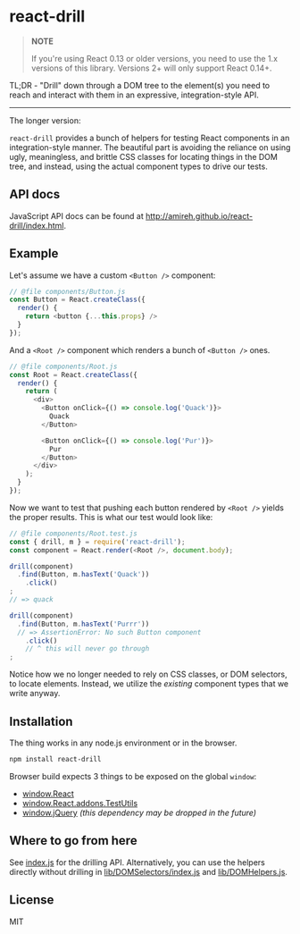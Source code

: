 # react-drill

> **NOTE**
>
> If you're using React 0.13 or older versions, you need to use the 1.x
> versions of this library. Versions 2+ will only support React 0.14+.

TL;DR - "Drill" down through a DOM tree to the element(s) you need to reach and interact with them in an expressive, integration-style API.

---

The longer version:

`react-drill` provides a bunch of helpers for testing React components in an integration-style manner. The beautiful part is avoiding the reliance on using ugly, meaningless, and brittle CSS classes for locating things in the DOM tree, and instead, using the actual component types to drive our tests.

## API docs

JavaScript API docs can be found at http://amireh.github.io/react-drill/index.html.

## Example

Let's assume we have a custom `<Button />` component:

```javascript
// @file components/Button.js
const Button = React.createClass({
  render() {
    return <button {...this.props} />
  }
});
```

And a `<Root />` component which renders a bunch of `<Button />` ones.

```javascript
// @file components/Root.js
const Root = React.createClass({
  render() {
    return (
      <div>
        <Button onClick={() => console.log('Quack')}>
          Quack
        </Button>

        <Button onClick={() => console.log('Pur')}>
          Pur
        </Button>
      </div>
    );
  }
});
```

Now we want to test that pushing each button rendered by `<Root />` yields the proper results. This is what our test would look like:

```javascript
// @file components/Root.test.js
const { drill, m } = require('react-drill');
const component = React.render(<Root />, document.body);

drill(component)
  .find(Button, m.hasText('Quack'))
    .click()
;
// => quack

drill(component)
  .find(Button, m.hasText('Purrr'))
  // => AssertionError: No such Button component
    .click()
    // ^ this will never go through
;
```

Notice how we no longer needed to rely on CSS classes, or DOM selectors, to locate elements. Instead, we utilize the _existing_ component types that we write anyway.

## Installation

The thing works in any node.js environment or in the browser.

```bash
npm install react-drill
```

Browser build expects 3 things to be exposed on the global `window`:

- [window.React](https://facebook.github.io/react/downloads.html)
- [window.React.addons.TestUtils](https://facebook.github.io/react/docs/test-utils.html)
- [window.jQuery](https://jquery.com/download/) _(this dependency may be dropped in the future)_

## Where to go from here

See [index.js]() for the drilling API. Alternatively, you can use the
helpers directly without drilling in [lib/DOMSelectors/index.js]() and
[lib/DOMHelpers.js]().

## License

MIT

